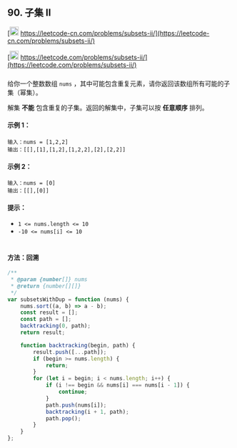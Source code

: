 ## 90. 子集 II

[<img src="https://static.leetcode-cn.com/cn-mono-assets/production/assets/logo-dark-cn.c42314a8.svg" height="20" /> https://leetcode-cn.com/problems/subsets-ii/](https://leetcode-cn.com/problems/subsets-ii/)

[<img src="https://assets.leetcode.com/static_assets/public/webpack_bundles/images/logo-dark.e99485d9b.svg" height="20"/> https://leetcode.com/problems/subsets-ii/](https://leetcode.com/problems/subsets-ii/)

###

给你一个整数数组 `nums` ，其中可能包含重复元素，请你返回该数组所有可能的子集（幂集）。

解集 **不能** 包含重复的子集。返回的解集中，子集可以按 **任意顺序** 排列。

#### 示例 1：

```
输入：nums = [1,2,2]
输出：[[],[1],[1,2],[1,2,2],[2],[2,2]]
```

#### 示例 2：

```
输入：nums = [0]
输出：[[],[0]]
```

#### 提示：

-   `1 <= nums.length <= 10`
-   `-10 <= nums[i] <= 10`

#

#### 方法：回溯

```js
/**
 * @param {number[]} nums
 * @return {number[][]}
 */
var subsetsWithDup = function (nums) {
    nums.sort((a, b) => a - b);
    const result = [];
    const path = [];
    backtracking(0, path);
    return result;

    function backtracking(begin, path) {
        result.push([...path]);
        if (begin >= nums.length) {
            return;
        }
        for (let i = begin; i < nums.length; i++) {
            if (i !== begin && nums[i] === nums[i - 1]) {
                continue;
            }
            path.push(nums[i]);
            backtracking(i + 1, path);
            path.pop();
        }
    }
};
```
